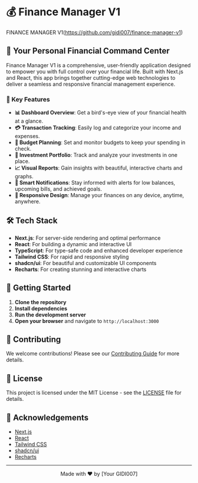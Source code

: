 # 💰 Finance Manager V1

FINANCE MANAGER V1(https://github.com/gidi007/finance-manager-v1)

## 🌟 Your Personal Financial Command Center

Finance Manager V1 is a comprehensive, user-friendly application designed to empower you with full control over your financial life. Built with Next.js and React, this app brings together cutting-edge web technologies to deliver a seamless and responsive financial management experience.

### 🚀 Key Features

- **📊 Dashboard Overview**: Get a bird's-eye view of your financial health at a glance.
- **💳 Transaction Tracking**: Easily log and categorize your income and expenses.
- **🎯 Budget Planning**: Set and monitor budgets to keep your spending in check.
- **💼 Investment Portfolio**: Track and analyze your investments in one place.
- **📈 Visual Reports**: Gain insights with beautiful, interactive charts and graphs.
- **🔔 Smart Notifications**: Stay informed with alerts for low balances, upcoming bills, and achieved goals.
- **📱 Responsive Design**: Manage your finances on any device, anytime, anywhere.

## 🛠️ Tech Stack

- **Next.js**: For server-side rendering and optimal performance
- **React**: For building a dynamic and interactive UI
- **TypeScript**: For type-safe code and enhanced developer experience
- **Tailwind CSS**: For rapid and responsive styling
- **shadcn/ui**: For beautiful and customizable UI components
- **Recharts**: For creating stunning and interactive charts

## 🚀 Getting Started

1. **Clone the repository**
2. **Install dependencies**
3. **Run the development server**
4. **Open your browser** and navigate to `http://localhost:3000`


## 🤝 Contributing

We welcome contributions! Please see our [Contributing Guide](CONTRIBUTING.md) for more details.

## 📜 License

This project is licensed under the MIT License - see the [LICENSE](LICENSE) file for details.

## 🙏 Acknowledgements

- [Next.js](https://nextjs.org/)
- [React](https://reactjs.org/)
- [Tailwind CSS](https://tailwindcss.com/)
- [shadcn/ui](https://ui.shadcn.com/)
- [Recharts](https://recharts.org/)

---

<p align="center">
Made with ❤️ by [Your GIDI007]
</p>
